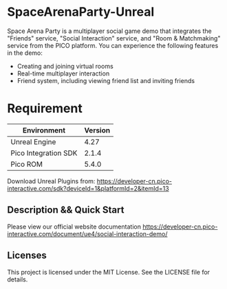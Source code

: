 # SpaceArenaParty-Unreal
Space Arena Party is a multiplayer social game demo that integrates the "Friends" service, "Social Interaction" service, and "Room & Matchmaking" service from the PICO platform. You can experience the following features in the demo:

- Creating and joining virtual rooms
- Real-time multiplayer interaction
- Friend system, including viewing friend list and inviting friends



# Requirement

| Environment          | Version             |
|----------------------|---------------------|
| Unreal Engine        |    4.27    |
| Pico Integration SDK | 2.1.4           |
| Pico ROM             | 5.4.0           |

Download Unreal Plugins from:
https://developer-cn.pico-interactive.com/sdk?deviceId=1&platformId=2&itemId=13

## Description && Quick Start

Please view our official website documentation
https://developer-cn.pico-interactive.com/document/ue4/social-interaction-demo/

## Licenses
This project is licensed under the MIT License. See the LICENSE file for details.

